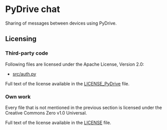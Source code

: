 # PyDrive chat
Sharing of messages between devices using PyDrive.

## Licensing

### Third-party code

Following files are licensed under the Apache License, Version 2.0:
- [src/auth.py](src/auth.py)

Full text of the license available in the [LICENSE_PyDrive](LICENSE_PyDrive) file.

### Own work

Every file that is not mentioned in the previous section is licensed under the Creative Commons Zero v1.0 Universal.

Full text of the license available in the [LICENSE](LICENSE) file.
